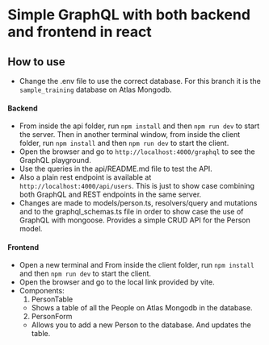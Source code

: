 # Simple GraphQL with both backend and frontend in react

## How to use
- Change the .env file to use the correct database. For this branch it is the `sample_training` database on Atlas Mongodb.
#### Backend
- From inside the api folder, run `npm install` and then `npm run dev` to start the server. Then in another terminal window, from inside the client folder, run `npm install` and then `npm run dev` to start the client.
- Open the browser and go to `http://localhost:4000/graphql` to see the GraphQL playground.
- Use the queries in the api/README.md file to test the API.
- Also a plain rest endpoint is available at `http://localhost:4000/api/users`. This is just to show case combining both GraphQL and REST endpoints in the same server.
- Changes are made to models/person.ts, resolvers/query and mutations and to the graphql_schemas.ts file in order to show case the use of GraphQL with mongoose. Provides a simple CRUD API for the Person model.

#### Frontend
- Open a new terminal and From inside the client folder, run `npm install` and then `npm run dev` to start the client.
- Open the browser and go to the local link provided by vite.
- Components:
  1. PersonTable
    - Shows a table of all the People on Atlas Mongodb in the database.
  2. PersonForm
    - Allows you to add a new Person to the database. And updates the table.


